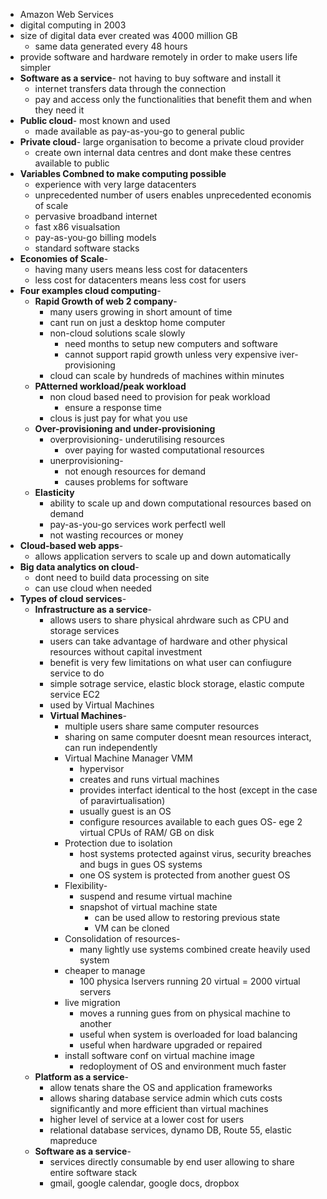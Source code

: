 - Amazon Web Services
- digital computing in 2003
- size of digital data ever created was 4000 million GB
	- same data generated every 48 hours
- provide software and hardware remotely in order to make users life simpler
- **Software as a service**- not having to buy software and install it
	- internet transfers data through the connection
	- pay and access only the functionalities that benefit them and when they need it
- **Public cloud**- most known and used
	- made available as pay-as-you-go to general public
- **Private cloud**- large organisation to become a private cloud provider
	- create own internal data centres and dont make these centres available to public
- **Variables Combned to make computing possible**
	- experience with very large datacenters
	- unprecedented number of users enables unprecedented economis of scale
	- pervasive broadband internet
	- fast x86 visualsation
	- pay-as-you-go billing models
	- standard software stacks
- **Economies of Scale**-
	- having many users means less cost for datacenters 
	- less cost for datacenters means less cost for users
- **Four examples cloud computing**-
	- **Rapid Growth of web 2 company**- 
		- many users growing in short amount of time
		- cant run on just a desktop home computer
		- non-cloud solutions scale slowly
			- need months to setup new computers and software
			- cannot support rapid growth unless very expensive iver-provisioning
		- cloud can scale by hundreds of machines within minutes
	- **PAtterned workload/peak workload**
		- non cloud based need to provision for peak workload
			- ensure a response time
		- clous is just pay for what you use
	- **Over-provisioning and under-provisioning**
		- overprovisioning- underutilising resources 
			- over paying for wasted computational resources
		- unerprovisioning- 
			- not enough resources for demand
			- causes problems for software
	- **Elasticity**
		- ability to scale up and down computational resources based on demand
		- pay-as-you-go services work perfectl well
		- not wasting recources or money
- **Cloud-based web apps**- 
	- allows application servers to scale up and down automatically
- **Big data analytics on cloud**-
	- dont need to build data processing on site
	- can use cloud when needed
- **Types of cloud services**-
	- **Infrastructure as a service**- 
		- allows users to share physical ahrdware such as CPU and storage services
		- users can take advantage of hardware and other physical resources without capital investment
		- benefit is very few limitations on what user can confiugure service to do
		- simple sotrage service, elastic block storage, elastic compute service EC2
		- used by Virtual Machines
		- **Virtual Machines**-
			- multiple users share same computer resources
			- sharing on same computer doesnt mean resources interact, can run independently
			- Virtual Machine Manager VMM
				- hypervisor
				- creates and runs virtual machines
				- provides interfact identical to the host (except in the case of paravirtualisation)
				- usually guest is an OS
				- configure resources available to each gues OS- ege 2 virtual CPUs of RAM/ GB on disk
			- Protection due to isolation
				- host systems protected against virus, security breaches and bugs in gues OS systems
				- one OS system is protected from another guest OS
			- Flexibility-
				- suspend and resume virtual machine
				- snapshot of virtual machine state
					- can be used allow to restoring previous state
					- VM can be cloned
			- Consolidation of resources-
				- many lightly use systems combined create heavily used system
			- cheaper to manage
				- 100 physica lservers running 20 virtual = 2000 virtual servers
			- live migration
				- moves a running gues from on physical machine to another
				- useful when system is overloaded for load balancing
				- useful when hardware upgraded or repaired
			- install software conf on virtual machine image
				- redoployment of OS and environment much faster
	- **Platform as a service**-
		- allow tenats share the OS and application frameworks
		- allows sharing database service admin which cuts costs significantly and more efficient than virtual machines
		- higher level of service at a lower cost for users
		- relational database services, dynamo DB, Route 55, elastic mapreduce
	- **Software as a service**-
		- services directly consumable by end user allowing to share entire software stack
		- gmail, google calendar, google docs, dropbox